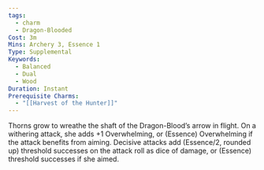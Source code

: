 ```yaml
---
tags:
  - charm
  - Dragon-Blooded
Cost: 3m
Mins: Archery 3, Essence 1
Type: Supplemental
Keywords:
  - Balanced
  - Dual
  - Wood
Duration: Instant
Prerequisite Charms:
  - "[[Harvest of the Hunter]]"
---
```

Thorns grow to wreathe the shaft of the Dragon-Blood’s arrow in flight. On a withering attack, she adds +1 Overwhelming, or (Essence) Overwhelming if the attack benefits from aiming. Decisive attacks add (Essence/2, rounded up) threshold successes on the attack roll as dice of damage, or (Essence) threshold successes if she aimed.